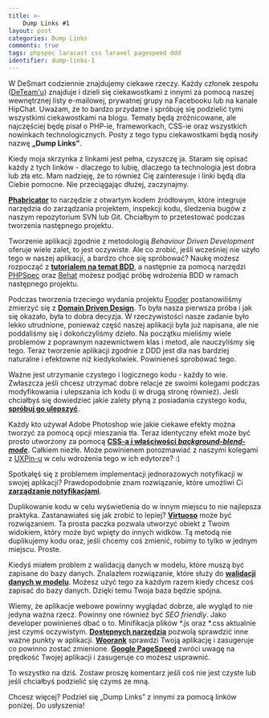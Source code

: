 ```yaml
---
title: >-
    Dump Links #1
layout: post
categories: Dump Links
comments: true
tags: phpspec laracast css laravel pagespeed ddd
identifier: dump-links-1
---
```


W DeSmart codziennie znajdujemy ciekawe rzeczy. Każdy członek zespołu ([DeTeam'u](http://desmart.com/who)) znajduje i dzieli się ciekawostkami z innymi za pomocą naszej wewnętrznej listy e-mailowej, prywatnej grupy na Facebooku lub na kanale HipChat. Uważam, że to bardzo przydatne i spróbuję się podzielić tymi wszystkimi ciekawostkami na blogu. Tematy będą zróżnicowane, ale najczęściej będę pisał o PHP-ie, frameworkach, CSS-ie oraz wszystkich nowinkach technologicznych. Posty z tego typu ciekawostkami będą nosiły nazwę **„Dump Links”**.

Kiedy moja skrzynka z linkami jest pełna, czyszczę ja. Staram się opisać każdy z tych linków - dlaczego to lubię, dlaczego ta technologia jest dobra lub zła etc. Mam nadzieję, że to również Cię zainteresuje i linki będą dla Ciebie pomocne. Nie przeciągając dłużej, zaczynajmy.

**[Phabricator](http://phabricator.org/)** to narzędzie z otwartym kodem źródłowym, które integruje narzędzia do zarządzania projektem, inspekcji kodu, śledzenia bugów z naszym repozytorium SVN lub Git. Chciałbym to przetestować podczas tworzenia następnego projektu.

Tworzenie aplikacji zgodnie z metodologią *Behaviour Driven Development* oferuje wiele zalet, to jest oczywiste. Ale co zrobić, jeśli wcześniej nie użyło tego w naszej aplikacji, a bardzo chce się spróbować? Naukę możesz rozpocząć z [**tutorialem na temat BDD**](http://code.tutsplus.com/tutorials/a-bdd-workflow-with-behat-and-phpspec--cms-21601), a następnie za pomocą narzędzi [PHPSpec](http://www.phpspec.net/en/latest/) oraz [Behat](http://docs.behat.org/en/v2.5/) możesz podjąć próbę wdrożenia BDD w ramach następnego projektu.

Podczas tworzenia trzeciego wydania projektu [Fooder](http://fooder.pl) postanowiliśmy zmierzyć się z [**Domain Driven Design**](https://laracasts.com/series/commands-and-domain-events). To była nasza pierwsza próba i jak się okazało, była to dobra decyzja. W rzeczywistości nasze zadanie było lekko utrudnione, ponieważ część naszej aplikacji była już napisana, ale nie poddaliśmy się i dokończyliśmy dzieło. Na początku mieliśmy wiele problemów z poprawnym nazewnictwem klas i metod, ale nauczyliśmy się tego. Teraz tworzenie aplikacji zgodnie z DDD jest dla nas bardziej naturalne i efektowne niż kiedykolwiek. Powinieneś sprobówać tego. 

Ważne jest utrzymanie czystego i logicznego kodu - każdy to wie. Zwłaszcza jeśli chcesz utrzymać dobre relacje ze swoimi kolegami podczas modyfikowania i ulepszania ich kodu (i w drugą stronę również). Jeśli chciałbyś się dowiedzieć jakie zalety płyną z posiadania czystego kodu, [**spróbuj go ulepszyć**](https://laracasts.com/series/simple-rules-for-simpler-code).

Każdy kto używał Adobe Photoshop wie jakie ciekawe efekty można tworzyć za pomocą opcji mieszania tła. Teraz identyczny efekt może być prosto utworzony za pomocą [**CSS-a i właściwości *background-blend-mode***](http://www.webdesignerdepot.com/2014/07/15-css-blend-modes-that-will-supercharge-your-images). Całkiem niezłe. Może powinienem porozmawiać z naszymi kolegami z [UXPin-u](http://uxpin.com/) w celu wdrożenia tego w ich edytorze? :)

Spotkałęś się z problemem implementacji jednorazowych notyfikacji w swojej aplikacji? Prawdopodobnie znam rozwiązanie, które umożliwi Ci [**zarządzanie notyfikacjami**](https://github.com/laracasts/flash).

Duplikowanie kodu w celu wyświetlenia do w innym miejscu to nie najlepsza praktyka. Zastanawiałeś się jak zrobić to lepiej? [**Virtuoso**](https://github.com/coderabbi/virtuoso) może być rozwiązaniem. Ta prosta paczka pozwala utworzyć obiekt z Twoim widokiem, który może być wpięty do innych widków. Tą metodą nie duplikujemy kodu oraz, jeśli chcemy coś zmienić, robimy to tylko w jednym miejscu. Proste.

Kiedyś miałem problem z walidacją danych w modelu, które muszą być zapisane do bazy danych. Znalazłem rozwiązanie, które służy do [**walidacji danych w modelu**](https://github.com/dwightwatson/validating). Możesz użyć tego za każdym razem kiedy chcesz coś zapisać do bazy danych. Dzięki temu Twoja baza będzie spójna.

Wiemy, że aplikacje webowe powinny wyglądać dobrze, ale wygląd to nie jedyna ważna rzecz. Powinny one również być *SEO friendly*. Jako developer powinieneś dbać o to. Minifikacja plików \*.js oraz \*.css aktualnie jest czymś oczywistym. [**Dostępnych narzędzia**](http://nibbler.silktide.com/) pozwolą sprawdzić inne ważne punkty w aplikacji. [**Woorank**](https://www.woorank.com/) sprawdzi Twoją aplikację i zasugeruje co powinno zostać zmienione. [**Google PageSpeed**](https://developers.google.com/speed/pagespeed/insights/) zwróci uwagę na prędkość Twojej aplikacji i zasugeruje co możesz usprawnić.

To wszystko na dziś. Zostaw proszę komentarz jeśli coś nie jest czyste lub jeśli chciałbyś podzielić się czymś ze mną.

Chcesz więcej? Podziel się „Dump Links” z innymi za pomocą linków poniżej. Do usłyszenia! 
